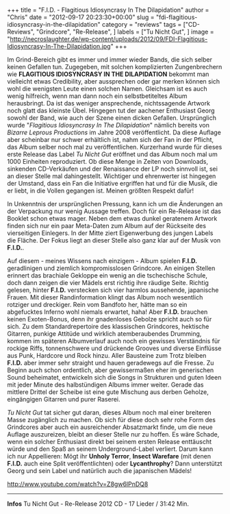 +++
title = "F.I.D. - Flagitious Idiosyncrasy In The Dilapidation"
author = "Chris"
date = "2012-09-17 20:23:30+00:00"
slug = "fdi-flagitious-idiosyncrasy-in-the-dilapidation"
category = "reviews"
tags = ["CD-Reviews", "Grindcore", "Re-Release", ]
labels = ["Tu Nicht Gut", ]
image = "http://necroslaughter.de/wp-content/uploads/2012/09/FDI-Flagitious-Idiosyncrasy-In-The-Dilapidation.jpg"
+++

Im Grind-Bereich gibt es immer und immer wieder Bands, die sich selber keinen Gefallen tun. Zugegeben, mit solchen komplizierten Zungenbrechern wie **FLAGITIOUS IDIOSYNCRASY IN THE DILAPIDATION** bekommt man vielleicht etwas Credibility, aber aussprechen oder gar merken können sich wohl die wenigsten Leute einen solchen Namen. Gleichsam ist es auch wenig hilfreich, wenn man dann noch ein selbstbetiteltes Album herausbringt. Da ist das weniger ansprechende, nichtssagende Artwork noch glatt das kleinste Übel. Hingegen tut der aachener Enthusiast Georg sowohl der Band, wie auch der Szene einen dicken Gefallen. Ursprünglich wurde "_Flagitious Idiosyncrasy In The Dilapidation_" nämlich bereits von _Bizarre Leprous Productions_ im Jahre 2008 veröffentlicht. Da diese Auflage aber scheinbar nur schwer erhältlich ist, nahm sich der Fan in der Pflicht, das Album selber noch mal zu veröffentlichen. Kurzerhand wurde für dieses erste Release das Label _Tu Nicht Gut_ eröffnet und das Album noch mal um 1000 Einheiten reproduziert. Ob diese Menge in Zeiten von  Downloads, sinkenden CD-Verkäufen und der Renaissance der LP noch sinnvoll ist, sei an dieser Stelle mal dahingestellt. Wichtiger und ehrenwerter ist hingegen der Umstand, dass ein Fan die Initiative ergriffen hat und für die Musik, die er liebt, in die Vollen gegangen ist. Meinen größten Respekt dafür!

In Unkenntnis der ursprünglichen Pressung, kann ich um die Änderungen an der Verpackung nur wenig Aussage treffen. Doch für ein Re-Release ist das Booklet schon etwas mager. Neben dem etwas dunkel geratenem Artwork finden sich nur ein paar Meta-Daten zum Album auf der Rückseite des vierseitigen Einlegers. In der Mitte ziert Eigenwerbung des jungen Labels die Fläche. Der Fokus liegt an dieser Stelle also ganz klar auf der Musik von **F.I.D.**.

Auf diesem - meines Wissens nach einzigem - Album spielen **F.I.D.** geradlinigen und ziemlich kompromisslosen Grindcore. An einigen Stellen erinnert das brachiale Gekloppe ein wenig an die tschechische Schule, doch dann zeigen die vier Mädels erst richtig ihre räudige Seite. Richtig gelesen, hinter **F.I.D.** verstecken sich vier harmlos aussehende, japanische Frauen. Mit dieser Randinformation klingt das Album noch wesentlich rotziger und dreckiger. Rein vom Bandfoto her, hätte man so ein abgefucktes Inferno wohl niemals erwartet, haha! Aber **F.I.D.** brauchen keinen Exoten-Bonus, denn ihr gnadenloses Gebolze spricht auch so für sich. Zu dem Standardrepertoire des klassischen Grindcores, hektische Gitarren, punkige Attitüde und wirklich atemberaubendes Drumming, kommen im späteren Albumverlauf auch noch ein gewisses Verständnis für rockige Riffs, tonnenschwere und drückende Grooves und diverse Einflüsse aus Punk, Hardcore und Rock hinzu. Aller Bausteine zum Trotz bleiben **F.I.D.** aber immer sehr straight und hauen geradewegs auf die Fresse. Zu Beginn auch schon ordentlich, aber gewissermaßen eher im generischen  Sound beheimatet, entwickeln sich die Songs in Strukturen und guten Ideen mit jeder Minute des halbstündigen Albums immer weiter. Gerade das mittlere Drittel der Scheibe ist eine gute Mischung aus derben Geholze, eingängigen Gitarren und purer Raserei.

_Tu Nicht Gut_ tat sicher gut daran, dieses Album noch mal einer breiteren Masse zugänglich zu machen. Ob sich für diese doch sehr rohe Form des Grindcores aber auch ein ausreichender Absatzmarkt finde, um die neue Auflage auszureizen, bleibt an dieser Stelle nur zu hoffen. Es wäre Schade, wenn ein solcher Enthusiast direkt bei seinem ersten Release enttäuscht würde und den Spaß an seinem Underground-Label verliert. Darum kann ich nur Appellieren: Mögt ihr **Unholy Terror**, **Insect Warefare** (mit denen **F.I.D.** auch eine Split veröffentlichten) oder **Lycanthrophy**? Dann unterstützt Georg und sein Label und natürlich auch die japanischen Mädels!

http://www.youtube.com/watch?v=Z8gw6lPnDQ8



---
**Infos**
Tu Nicht Gut - Re-Release 2012
CD - 17 Lieder / 31:42 Min.
